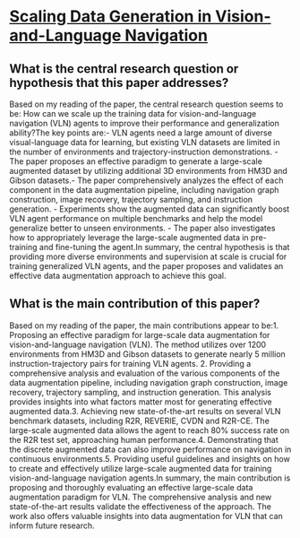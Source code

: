 # [Scaling Data Generation in Vision-and-Language Navigation](https://arxiv.org/abs/2307.15644)

## What is the central research question or hypothesis that this paper addresses?

Based on my reading of the paper, the central research question seems to be: How can we scale up the training data for vision-and-language navigation (VLN) agents to improve their performance and generalization ability?The key points are:- VLN agents need a large amount of diverse visual-language data for learning, but existing VLN datasets are limited in the number of environments and trajectory-instruction demonstrations. - The paper proposes an effective paradigm to generate a large-scale augmented dataset by utilizing additional 3D environments from HM3D and Gibson datasets.- The paper comprehensively analyzes the effect of each component in the data augmentation pipeline, including navigation graph construction, image recovery, trajectory sampling, and instruction generation. - Experiments show the augmented data can significantly boost VLN agent performance on multiple benchmarks and help the model generalize better to unseen environments. - The paper also investigates how to appropriately leverage the large-scale augmented data in pre-training and fine-tuning the agent.In summary, the central hypothesis is that providing more diverse environments and supervision at scale is crucial for training generalized VLN agents, and the paper proposes and validates an effective data augmentation approach to achieve this goal.


## What is the main contribution of this paper?

Based on my reading of the paper, the main contributions appear to be:1. Proposing an effective paradigm for large-scale data augmentation for vision-and-language navigation (VLN). The method utilizes over 1200 environments from HM3D and Gibson datasets to generate nearly 5 million instruction-trajectory pairs for training VLN agents. 2. Providing a comprehensive analysis and evaluation of the various components of the data augmentation pipeline, including navigation graph construction, image recovery, trajectory sampling, and instruction generation. This analysis provides insights into what factors matter most for generating effective augmented data.3. Achieving new state-of-the-art results on several VLN benchmark datasets, including R2R, REVERIE, CVDN and R2R-CE. The large-scale augmented data allows the agent to reach 80% success rate on the R2R test set, approaching human performance.4. Demonstrating that the discrete augmented data can also improve performance on navigation in continuous environments.5. Providing useful guidelines and insights on how to create and effectively utilize large-scale augmented data for training vision-and-language navigation agents.In summary, the main contribution is proposing and thoroughly evaluating an effective large-scale data augmentation paradigm for VLN. The comprehensive analysis and new state-of-the-art results validate the effectiveness of the approach. The work also offers valuable insights into data augmentation for VLN that can inform future research.

